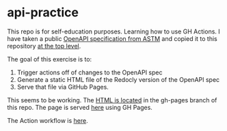 # api-practice
This repo is for self-education purposes.  Learning how to use GH Actions.  I have taken a public [OpenAPI specification from ASTM](https://github.com/astm-utm/Protocol) and copied it to this repository [at the top level](./utm.yaml).

The goal of this exercise is to:

1. Trigger actions off of changes to the OpenAPI spec
2. Generate a static HTML file of the Redocly version of the OpenAPI spec
3. Serve that file via GitHub Pages.

This seems to be working.  The [HTML is located](https://github.com/nasajoey/api-practice/blob/gh-pages/utm.html) in the gh-pages branch of this repo.  The page is served [here](https://nasajoey.github.io/api-practice/utm.html) using GH Pages.

The Action workflow is [here](https://github.com/nasajoey/api-practice/blob/main/.github/workflows/create-redocly.yaml).
